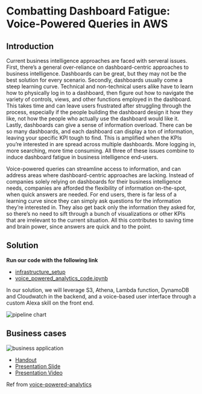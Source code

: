 # Combatting Dashboard Fatigue: Voice-Powered Queries in AWS

## Introduction

Current business intelligence approaches are faced with serveral issues. First, there’s a general over-reliance on dashboard-centric approaches to business intelligence. Dashboards can be great, but they may not be the best solution for every scenario. Secondly, dashboards usually come a steep learning curve. Technical and non-technical users alike have to learn how to physically log in to a dashboard, then figure out how to navigate the variety of controls, views, and other functions employed in the dashboard. This takes time and can leave users frustrated after struggling through the process, especially if the people building the dashboard design it how they like, not how the people who actually use the dashboard would like it. Lastly, dashboards can give a sense of information overload. There can be so many dashboards, and each dashboard can display a ton of information, leaving your specific KPI tough to find. This is amplified when the KPIs you’re interested in are spread across multiple dashboards. More logging in, more searching, more time consuming. All three of these issues combine to induce dashboard fatigue in business intelligence end-users. 

Voice-powered queries can streamline access to information, and can address areas where dashboard-centric approaches are lacking. Instead of companies solely relying on dashboards for their business intelligence needs, companies are afforded the flexibility of information on-the-spot, when quick answers are needed. For end users, there is far less of a learning curve since they can simply ask questions for the information they’re interested in. They also get back only the information they asked for, so there’s no need to sift through a bunch of visualizations or other KPIs that are irrelevant to the current situation. All this contributes to saving time and brain power, since answers are quick and to the point.

## Solution

**Run our code with the following link**
- [infrastructure_setup](https://github.com/bgg11117/msba6330_trends_proj/blob/main/infrastructure_setup.md)
- [voice_powered_analytics_code.ipynb](https://github.com/bgg11117/msba6330_trends_proj/blob/main/voice_powered_analytics_code.ipynb)

In our solution, we will leverage S3, Athena, Lambda function, DynamoDB and Cloudwatch in the backend, and a voice-based user interface through a custom Alexa skill on the front end.

![pipeline chart](https://github.com/bgg11117/msba6330_trends_proj/blob/main/pipeline_chart.png)

## Business cases

![business application](https://github.com/bgg11117/msba6330_trends_proj/blob/main/business_application.png)


- [Handout](https://github.com/bgg11117/msba6330_trends_proj/blob/main/BDA_Handout.pdf)
- [Presentation Slide](https://github.com/bgg11117/msba6330_trends_proj/blob/main/BDA_Presentation.pdf)
- [Presentation Video](https://www.youtube.com/watch?v=qRmGPqDZKy8)

Ref from [voice-powered-analytics](https://github.com/awslabs/voice-powered-analytics)
